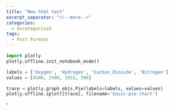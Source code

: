 ```yaml
---
title: "New html test"
excerpt_separator: "<!--more-->"
categories:
  - Uncategorized
tags:
  - Post Formats
---
```



```python
import plotly
plotly.offline.init_notebook_mode()

labels = ['Oxygen', 'Hydrogen', 'Carbon_Dioxide', 'Nitrogen']
values = [4500, 2500, 1053, 500]

trace = plotly.graph_objs.Pie(labels=labels, values=values)
plotly.offline.iplot([trace], filename='basic-pie-chart')
```

'<div id="33666e6b-5202-464d-bd36-a6f47e7c0855" style="height: 100%; width: 100%;" class="plotly-graph-div"></div><script type="text/javascript">window.PLOTLYENV=window.PLOTLYENV || {};window.PLOTLYENV.BASE_URL="https://plot.ly";Plotly.newPlot("33666e6b-5202-464d-bd36-a6f47e7c0855", [{"type": "pie", "labels": ["Oxygen", "Hydrogen", "Carbon_Dioxide", "Nitrogen"], "values": [4500, 2500, 1053, 500]}], {}, {"showLink": true, "linkText": "Export to plot.ly"})</script>'